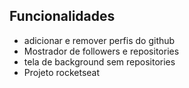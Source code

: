 ## Funcionalidades

- adicionar e remover perfis do github
- Mostrador de followers e repositories
- tela de background sem repositories
- Projeto rocketseat
